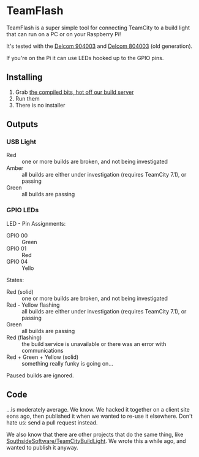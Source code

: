 # TeamFlash

TeamFlash is a super simple tool for connecting TeamCity to a build light that can run on a PC or on your Raspberry Pi!

It's tested with the [Delcom 904003](http://www.delcomproducts.com/productdetails.asp?productnum=904003) and [Delcom 804003](http://www.delcomproducts.com/productdetails.asp?productnum=804003) (old generation).

If you're on the Pi it can use LEDs hooked up to the GPIO pins.

## Installing

1. Grab [the compiled bits, hot off our build server](https://tc.readifycloud.com/viewLog.html?buildTypeId=bt10&buildId=lastSuccessful&tab=artifacts&guest=1)
2. Run them
3. There is no installer

## Outputs

### USB Light

<dl>
  <dt>Red</dt>
  <dd>one or more builds are broken, and not being investigated</dd>
  <dt>Amber</dt>
  <dd>all builds are either under investigation (requires TeamCity 7.1), or passing</dd>
  <dt>Green</dt>
  <dd>all builds are passing</dd>
</dl>

### GPIO LEDs

LED - Pin Assignments:
<dl>
  <dt>GPIO 00</dt>
  <dd>Green</dd>
  <dt>GPIO 01</dt>
  <dd>Red</dd>
  <dt>GPIO 04</dt>
  <dd>Yello</dd>
</dl>

States:
<dl>
  <dt>Red (solid)</dt>
  <dd>one or more builds are broken, and not being investigated</dd>
  <dt>Red - Yellow flashing</dt>
  <dd>all builds are either under investigation (requires TeamCity 7.1), or passing</dd>
  <dt>Green</dt>
  <dd>all builds are passing</dd>
  <dt>Red (flashing)</dt>
  <dd>the build service is unavailable or there was an error with communications</dd>
  <dt>Red + Green + Yellow (solid)</dt>
  <dd>something really funky is going on...</dd>
</dl>

Paused builds are ignored.

## Code

…is moderately average. We know. We hacked it together on a client site eons ago, then published it when we wanted to re-use it elsewhere. Don't hate us: send a pull request instead.

We also know that there are other projects that do the same thing, like [SouthsideSoftware/TeamCityBuildLight](https://github.com/SouthsideSoftware/TeamCityBuildLight). We wrote this a while ago, and wanted to publish it anyway.
